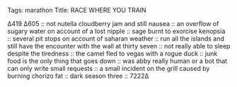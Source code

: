 Tags: marathon
Title: RACE WHERE YOU TRAIN
  
∆419 ∆605 :: not nutella cloudberry jam and still nausea :: an overflow of sugary water on account of a lost nipple :: sage burnt to exorcise kenopsia :: several pit stops on account of saharan weather :: run all the islands and still have the encounter with the wall at thirty seven :: not really able to sleep despite the tiredness :: the camel fled to vegas with a rogue duck :: junk food is the only thing that goes down :: was abby really human or a bot that can only write small requests :: a small incident on the grill caused by burning chorizo fat :: dark season three :: 7222∆